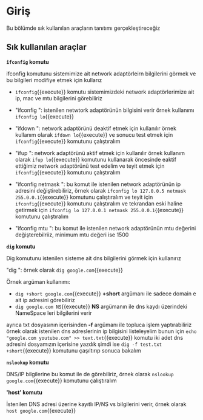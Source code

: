 # Giriş

Bu bölümde sık kullanılan araçların tanıtımı gerçekleştireceğiz

## Sık kullanılan araçlar 

**`ifconfig` komutu**

ifconfig komutunu sistemimize ait network adaptörleirn bilgilerini görmek ve bu bilgileri modifiye etmek için kullarız

  - `ifconfig`{{execute}} komutu sistemimizdeki network adaptörlerimize ait ip, mac ve mtu bilgilerini görebiliriz

  - "ifconfig <network-adaptor-ismi>": istenilen netwtork adaptörünün bilgisini verir örnek kullanımı `ifconfig lo`{{execute}}

  - "ifdown <network-adaptor-ismi>": network adaptörünü deaktif etmek için kullanılır örnek kullanım olarak `ifdown lo`{{execute}} ve sonucu test etmek için `ifconfig`{{execute}} komutunu çalıştıralım

  - "ifup <network-adaptor-ismi>": network adaptörünü aktif etmek için kullanılır örnek kullanım olarak `ifup lo`{{execute}} komutunu kullanarak öncesinde eaktif ettiğimiz network adaptörünü test edelim ve teyit etmek için `ifconfig`{{execute}} komutunu çalıştıralım

  - "ifconfig <network-adaptor-ismi> <yeni-ip-adresi> netmask <subnetmask>": bu komut ile istenilen network adaptörünün ip adresini değiştirebiliriz, örnek olarak `ifconfig lo 127.0.0.5 netmask 255.0.0.1`{{execute}} komutunu çalıştıralım ve teyit için `ifconfig`{{execute}} komutunu çalıştıralım ve tekrandan eski haline getirmek için `ifconfig lo 127.0.0.1 netmask 255.0.0.1`{{execute}} komutunu çalıştıralım

  - "ifconfig <network-adaptor-ismi> mtu <istenilen-deger>": bu komut ile istenilen network adaptörünün mtu değerini değişterebilriiz, minimum mtu değeri ise 1500

**`dig` komutu**

Dig komutunu istenilen sisteme ait dns bilgilerini görmek için kullanırız 

"dig <domain-adresi>": örnek olarak `dig google.com`{{execute}}

Örnek argüman kullanımı:

  - `dig +short google.com`{{execute}} **+short** argümanı ile sadece domain e ait ip adresini görebiliriz
  - `dig google.com NS`{{execute}}  **NS** argümanın ile dns kaydı üzerindeki NameSpace leri bilgilerini verir

ayrıca txt dosyasının içerisinden **-f** argümanı ile topluca işlem yaptırabiliriz örnek olarak istenilen dns adreslerinin ip bilgisini listeleyelim bunun için `echo "google.com youtube.com" >> text.txt`{{execute}} komutu iki adet dns adresini dosyamızın içerisine yazdık şimdi ise `dig -f test.txt +short`{{execute}} komutunu çaşıltırıp sonuca bakalım

**`nslookup` komutu**

DNS/IP bilgilerine bu komut ile de görebiliriz, örnek olarak `nslookup google.com`{{execute}} komutunu çalıştıralım

**'host' komutu**

İstenilen DNS adresi üzerine kayıtlı IP/NS vs bilgilerini verir, örnek olarak `host google.com`{{execute}}